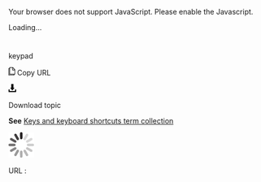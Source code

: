 Your browser does not support JavaScript. Please enable the Javascript.

Loading...

# 

keypad

![Copy URL](media/keypad/Copy.png)
Copy URL

![Download](media/keypad/Download.png)

Download topic

**See** [Keys and keyboard shortcuts term collection](https://worldready.cloudapp.net/Styleguide/Read?id=2700&topicid=27401)

![In progress](media/keypad/activity-large.gif)

URL :
